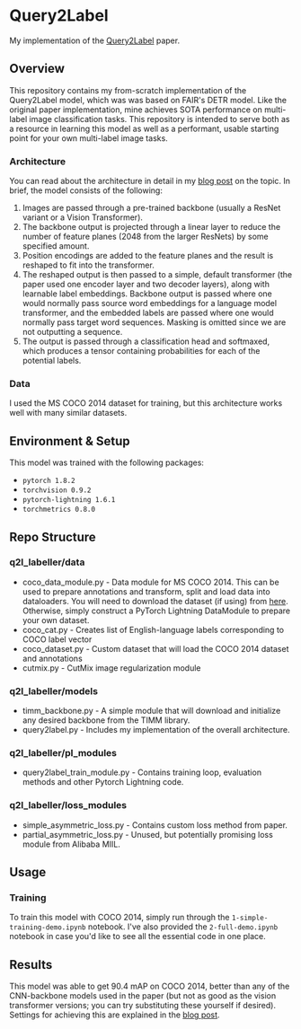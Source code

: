 # Query2Label
My implementation of the [Query2Label](https://arxiv.org/abs/2107.10834) paper.

## Overview
This repository contains my from-scratch implementation of the Query2Label model, which was was based on FAIR's DETR model. Like the original paper implementation, mine achieves SOTA performance on multi-label image classification tasks. This repository is intended to serve both as a resource in learning this model as well as a performant, usable starting point for your own multi-label image tasks.

### Architecture
You can read about the architecture in detail in my [blog post](https://medium.com/@curttigges/building-a-transformer-powered-sota-image-labeller-cfe25e6d69f1) on the topic. In brief, the model consists of the following:

1. Images are passed through a pre-trained backbone (usually a ResNet variant or a Vision Transformer).
2. The backbone output is projected through a linear layer to reduce the number of feature planes (2048 from the larger ResNets) by some specified amount.
3. Position encodings are added to the feature planes and the result is reshaped to fit into the transformer.
4. The reshaped output is then passed to a simple, default transformer (the paper used one encoder layer and two decoder layers), along with learnable label embeddings. Backbone output is passed where one would normally pass source word embeddings for a language model transformer, and the embedded labels are passed where one would normally pass target word sequences. Masking is omitted since we are not outputting a sequence.
5. The output is passed through a classification head and softmaxed, which produces a tensor containing probabilities for each of the potential labels.

### Data
I used the MS COCO 2014 dataset for training, but this architecture works well with many similar datasets.

## Environment & Setup
This model was trained with the following packages:
- `pytorch 1.8.2`
- `torchvision 0.9.2`
- `pytorch-lightning 1.6.1`
- `torchmetrics 0.8.0`

## Repo Structure
### q2l_labeller/data
- coco_data_module.py - Data module for MS COCO 2014. This can be used to prepare annotations and transform, split and load data into dataloaders. You will need to download the dataset (if using) from [here](https://cocodataset.org/#home). Otherwise, simply construct a PyTorch Lightning DataModule to prepare your own dataset.
- coco_cat.py - Creates list of English-language labels corresponding to COCO label vector
- coco_dataset.py - Custom dataset that will load the COCO 2014 dataset and annotations
- cutmix.py - CutMix image regularization module

### q2l_labeller/models
- timm_backbone.py - A simple module that will download and initialize any desired backbone from the TIMM library.
- query2label.py - Includes my implementation of the overall architecture.

### q2l_labeller/pl_modules
- query2label_train_module.py - Contains training loop, evaluation methods and other Pytorch Lightning code.

### q2l_labeller/loss_modules
- simple_asymmetric_loss.py - Contains custom loss method from paper.
- partial_asymmetric_loss.py - Unused, but potentially promising loss module from Alibaba MIIL.

## Usage
### Training
To train this model with COCO 2014, simply run through the `1-simple-training-demo.ipynb` notebook. I've also provided the `2-full-demo.ipynb` notebook in case you'd like to see all the essential code in one place.

## Results
This model was able to get 90.4 mAP on COCO 2014, better than any of the CNN-backbone models used in the paper (but not as good as the vision transformer versions; you can try substituting these yourself if desired). Settings for achieving this are explained in the [blog post](https://medium.com/@curttigges/building-a-transformer-powered-sota-image-labeller-cfe25e6d69f1).
